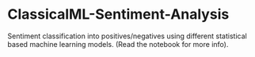 # ClassicalML-Sentiment-Analysis
Sentiment classification into positives/negatives using different statistical based machine learning models.
(Read the notebook for more info).
